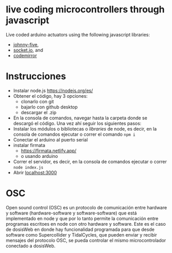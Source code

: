 # live coding microcontrollers through javascript
Live coded arduino actuators using the following javascript libraries:

* [johnny-five](http://johnny-five.io/), 
* [socket.io](https://socket.io/), and 
* [codemirror](https://codemirror.net/) 


# Instrucciones

- Instalar node.js https://nodejs.org/es/
- Obtener el código, hay 3 opciones:
  - clonarlo con git
  - bajarlo con github desktop
  - descargar el .zip
- En la consola de comandos, navegar hasta la carpeta donde se descargó el código. Una vez ahí seguir los siguientes pasos: 
- Instalar los módulos o bibliotecas o _libraries_ de node, es decir, en la consola de comandos ejecutar o correr el comando `npm i`
- Conectar el arduino al puerto serial
- instalar firmata
  - https://firmata.netlify.app/
  - o usando arduino
- Correr el servidor, es decir, en la consola de comandos ejecutar o correr `node index.js`
- Abrir <a href="http://localhost:3000" target="_blank">localhost:3000</a>

# OSC

Open sound control (OSC) es un protocolo de comunicación entre hardware y software (hardware-software y software-software) que está implementado en node y que por lo tanto permite la comunicación entre programas escritoes en node con otro hardware y software. Este es el caso de dosisWeb en donde hay funcionalidad programada para que desde software como Supercollider y TidalCycles, que pueden enviar y recibir mensajes del protocolo OSC, se pueda controlar el mismo microcontrolador conectado a dosisWeb.  
